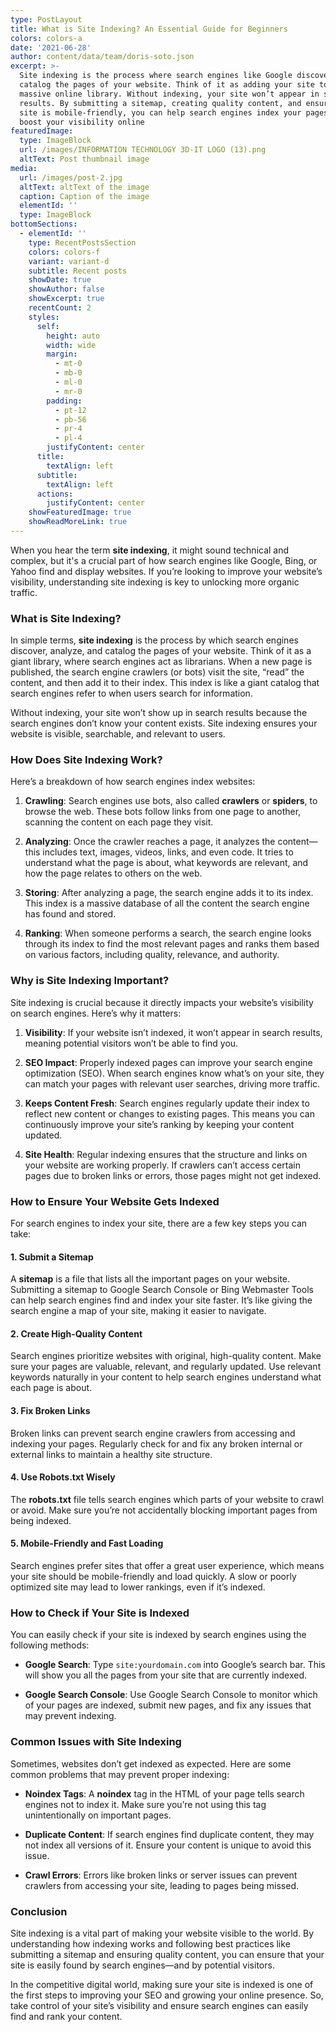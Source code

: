 ```yaml
---
type: PostLayout
title: What is Site Indexing? An Essential Guide for Beginners
colors: colors-a
date: '2021-06-28'
author: content/data/team/doris-soto.json
excerpt: >-
  Site indexing is the process where search engines like Google discover and
  catalog the pages of your website. Think of it as adding your site to a
  massive online library. Without indexing, your site won’t appear in search
  results. By submitting a sitemap, creating quality content, and ensuring your
  site is mobile-friendly, you can help search engines index your pages and
  boost your visibility online
featuredImage:
  type: ImageBlock
  url: /images/INFORMATION TECHNOLOGY 3D-IT LOGO (13).png
  altText: Post thumbnail image
media:
  url: /images/post-2.jpg
  altText: altText of the image
  caption: Caption of the image
  elementId: ''
  type: ImageBlock
bottomSections:
  - elementId: ''
    type: RecentPostsSection
    colors: colors-f
    variant: variant-d
    subtitle: Recent posts
    showDate: true
    showAuthor: false
    showExcerpt: true
    recentCount: 2
    styles:
      self:
        height: auto
        width: wide
        margin:
          - mt-0
          - mb-0
          - ml-0
          - mr-0
        padding:
          - pt-12
          - pb-56
          - pr-4
          - pl-4
        justifyContent: center
      title:
        textAlign: left
      subtitle:
        textAlign: left
      actions:
        justifyContent: center
    showFeaturedImage: true
    showReadMoreLink: true
---
```

When you hear the term **site indexing**, it might sound technical and complex, but it's a crucial part of how search engines like Google, Bing, or Yahoo find and display websites. If you’re looking to improve your website’s visibility, understanding site indexing is key to unlocking more organic traffic.

### What is Site Indexing?

In simple terms, **site indexing** is the process by which search engines discover, analyze, and catalog the pages of your website. Think of it as a giant library, where search engines act as librarians. When a new page is published, the search engine crawlers (or bots) visit the site, “read” the content, and then add it to their index. This index is like a giant catalog that search engines refer to when users search for information.

Without indexing, your site won’t show up in search results because the search engines don’t know your content exists. Site indexing ensures your website is visible, searchable, and relevant to users.

### How Does Site Indexing Work?

Here’s a breakdown of how search engines index websites:

1.  **Crawling**: Search engines use bots, also called **crawlers** or **spiders**, to browse the web. These bots follow links from one page to another, scanning the content on each page they visit.

2.  **Analyzing**: Once the crawler reaches a page, it analyzes the content—this includes text, images, videos, links, and even code. It tries to understand what the page is about, what keywords are relevant, and how the page relates to others on the web.

3.  **Storing**: After analyzing a page, the search engine adds it to its index. This index is a massive database of all the content the search engine has found and stored.

4.  **Ranking**: When someone performs a search, the search engine looks through its index to find the most relevant pages and ranks them based on various factors, including quality, relevance, and authority.

### Why is Site Indexing Important?

Site indexing is crucial because it directly impacts your website’s visibility on search engines. Here’s why it matters:

1.  **Visibility**: If your website isn’t indexed, it won’t appear in search results, meaning potential visitors won’t be able to find you.

2.  **SEO Impact**: Properly indexed pages can improve your search engine optimization (SEO). When search engines know what’s on your site, they can match your pages with relevant user searches, driving more traffic.

3.  **Keeps Content Fresh**: Search engines regularly update their index to reflect new content or changes to existing pages. This means you can continuously improve your site’s ranking by keeping your content updated.

4.  **Site Health**: Regular indexing ensures that the structure and links on your website are working properly. If crawlers can’t access certain pages due to broken links or errors, those pages might not get indexed.

### How to Ensure Your Website Gets Indexed

For search engines to index your site, there are a few key steps you can take:

#### 1. **Submit a Sitemap**

A **sitemap** is a file that lists all the important pages on your website. Submitting a sitemap to Google Search Console or Bing Webmaster Tools can help search engines find and index your site faster. It’s like giving the search engine a map of your site, making it easier to navigate.

#### 2. **Create High-Quality Content**

Search engines prioritize websites with original, high-quality content. Make sure your pages are valuable, relevant, and regularly updated. Use relevant keywords naturally in your content to help search engines understand what each page is about.

#### 3. **Fix Broken Links**

Broken links can prevent search engine crawlers from accessing and indexing your pages. Regularly check for and fix any broken internal or external links to maintain a healthy site structure.

#### 4. **Use Robots.txt Wisely**

The **robots.txt** file tells search engines which parts of your website to crawl or avoid. Make sure you’re not accidentally blocking important pages from being indexed.

#### 5. **Mobile-Friendly and Fast Loading**

Search engines prefer sites that offer a great user experience, which means your site should be mobile-friendly and load quickly. A slow or poorly optimized site may lead to lower rankings, even if it’s indexed.

### How to Check if Your Site is Indexed

You can easily check if your site is indexed by search engines using the following methods:

*   **Google Search**: Type `site:yourdomain.com` into Google’s search bar. This will show you all the pages from your site that are currently indexed.

*   **Google Search Console**: Use Google Search Console to monitor which of your pages are indexed, submit new pages, and fix any issues that may prevent indexing.

### Common Issues with Site Indexing

Sometimes, websites don’t get indexed as expected. Here are some common problems that may prevent proper indexing:

*   **Noindex Tags**: A **noindex** tag in the HTML of your page tells search engines not to index it. Make sure you’re not using this tag unintentionally on important pages.

*   **Duplicate Content**: If search engines find duplicate content, they may not index all versions of it. Ensure your content is unique to avoid this issue.

*   **Crawl Errors**: Errors like broken links or server issues can prevent crawlers from accessing your site, leading to pages being missed.

### Conclusion

Site indexing is a vital part of making your website visible to the world. By understanding how indexing works and following best practices like submitting a sitemap and ensuring quality content, you can ensure that your site is easily found by search engines—and by potential visitors.

In the competitive digital world, making sure your site is indexed is one of the first steps to improving your SEO and growing your online presence. So, take control of your site’s visibility and ensure search engines can easily find and rank your content.
